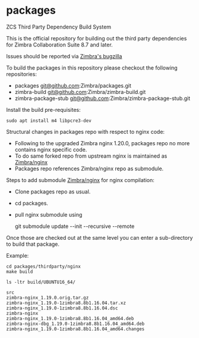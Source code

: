 # packages
ZCS Third Party Dependency Build System

This is the official repository for building out the third party dependencies for Zimbra Collaboration Suite 8.7 and later.

Issues should be reported via [Zimbra's bugzilla](https://bugzilla.zimbra.com)

To build the packages in this repository please checkout the following repositories:

  - packages            git@github.com:Zimbra/packages.git
  - zimbra-build        git@github.com:Zimbra/zimbra-build.git
  - zimbra-package-stub git@github.com:Zimbra/zimbra-package-stub.git

Install the build pre-requisites:

    sudo apt install m4 libpcre3-dev

Structural changes in packages repo with respect to nginx code:
- Following to the upgraded Zimbra nginx 1.20.0, packages repo no more contains nginx specific code.
- To do same forked repo from upstream nginx is maintained as [Zimbra/nginx](https://github.com/Zimbra/nginx/tree/zimbra/develop)
- Packages repo references Zimbra/nginx repo as submodule.

Steps to add submodule [Zimbra/nginx](https://github.com/Zimbra/nginx/tree/zimbra/develop) for nginx compilation:
- Clone packages repo as usual.
- cd packages.
- pull nginx submodule using 

    git submodule update --init --recursive --remote

Once those are checked out at the same level you can enter a sub-directory to build that package.

Example:

    cd packages/thirdparty/nginx
    make build

    ls -ltr build/UBUNTU16_64/

    src
    zimbra-nginx_1.19.0.orig.tar.gz
    zimbra-nginx_1.19.0-1zimbra8.8b1.16.04.tar.xz
    zimbra-nginx_1.19.0-1zimbra8.8b1.16.04.dsc
    zimbra-nginx
    zimbra-nginx_1.19.0-1zimbra8.8b1.16.04_amd64.deb
    zimbra-nginx-dbg_1.19.0-1zimbra8.8b1.16.04_amd64.deb
    zimbra-nginx_1.19.0-1zimbra8.8b1.16.04_amd64.changes
